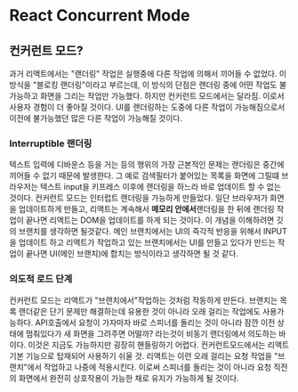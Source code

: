# React Concurrent Mode

## 컨커런트 모드?

과거 리액트에서는 "랜더링" 작업은 실행중에 다른 작업에 의해서 끼어들 수 없었다. 이 방식을 "블로킹 랜더링"이라고 부르는데, 이 방식의 단점은 랜더링 중에 어떤 작업도 불가능하고 화면을 그리는 작업만 가능했다. 하지만 컨커런트 모드에서는 달라짐. 이로서 사용자 경험이 더 좋아질 것이다. UI를 랜더링하는 도중에 다른 작업이 가능해짐으로서 이전에 불가능했던 많은 다른 작업이 가능해질 것이다.

### Interruptible 랜더링

텍스트 입력에 디바운스 등을 거는 등의 행위의 가장 근본적인 문제는 랜더링은 중간에 끼어들 수 없기 때문에 발생한다. 그 예로 검색필터가 붙어있는 목록을 화면에 그릴떄 브라우저는 텍스트 input을 키프레스 이후에 랜더링을 하느라 바로 업데이트 할 수 없는 것이다. 컨커런트 모드는 인터럽트 랜더링을 가능하게 만들었다. 일단 브라우저가 화면을 업데이트하게 만들고, 리액트는 계속해서 **메모리 안에서**랜더링을 한 뒤에 랜더링 작업이 끝나면 리액트는 DOM을 업데이트를 하게 되는 것이다. 이 개념을 이해하려면 깃의 브랜치를 생각하면 될것같다. 메인 브랜치에서는 UI의 즉각적 반응을 위해서 INPUT을 업데이트 하고 리액트가 작업하고 있는 브랜치에서는 UI를 만들고 있다가 만드는 작업이 끝나면 UI(메인 브랜치)에 합치는 방식이라고 생각하면 될 것 같다.

### 의도적 로드 단계

컨커런트 모드는 리액트가 "브랜치에서"작업하는 것처럼 작동하게 만든다. 브랜치는 목록 랜더같은 단기 문제만 해결하는데 유용한 것이 아니라 오래 걸리는 작업에도 사용가능하다. API호출에서 요청이 가자마자 바로 스피너를 돌리는 것이 아니라 잠깐 이전 상태에 멈춰있다가 새 화면을 그려주면 어떨까? 라는것이 비동기 랜더링에서 의도하는 바이다. 이것은 지금도 가능하지만 굉장히 핸들링하기 어렵다. 컨커런트모드에서는 리액트 기본 기능으로 탑재되어 사용하기 쉬울 것. 리액트는 이런 오래 걸리는 요청 작업을 "브랜치"에서 작업하고 나중에 적용시킨다. 이로써 스피너를 돌리는 것이 아니라 요청 직전의 화면에서 완전히 상호작용이 가능한 채로 유지가 가능하게 될 것이다.
